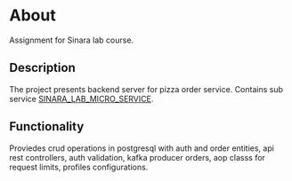 # About
Assignment for Sinara lab course.

## Description
The project presents backend server for pizza order service. Contains sub service [SINARA_LAB_MICRO_SERVICE](https://github.com/Goshan0404/SKB_LAB_MICRO_SERVICE).

## Functionality
Proviedes crud operations in postgresql with auth and order entities, api rest controllers, auth validation, kafka producer orders, aop classs for request limits, profiles configurations.
